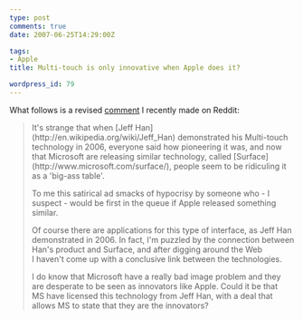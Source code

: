 ```yaml
---
type: post
comments: true
date: 2007-06-25T14:29:00Z

tags:
- Apple
title: Multi-touch is only innovative when Apple does it?

wordpress_id: 79
---
```


What follows is a revised [comment](http://reddit.com/info/20ckh/comments/c20eve) I recently made on Reddit:


<blockquote>It's strange that when [Jeff Han](http://en.wikipedia.org/wiki/Jeff_Han) demonstrated his Multi-touch technology in 2006, everyone said how pioneering it was, and now that Microsoft are releasing similar technology, called [Surface](http://www.microsoft.com/surface/), people seem to be ridiculing it as a
'big-ass table'.

To me this satirical ad smacks of hypocrisy by someone who - I suspect - would be first in the queue if Apple released something similar.

Of course there are applications for this type of interface, as Jeff Han demonstrated in 2006. In fact, I'm puzzled by the connection between Han's product and Surface, and after digging around the Web I haven't come up with a conclusive link between the technologies.

I do know that Microsoft have a really bad image problem and they are desperate to be seen as innovators like Apple. Could it be that MS have licensed this technology from Jeff Han, with a deal that allows MS to state that they are the innovators?</blockquote>
